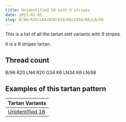 ```yaml
---
title: Unidentified 18 with 9 stripes
date: 2023-02-05
slug: B/96/R20/LN4/R20/G34/K6/LN34/K6/LN/68
---
```

This is a list of all the tartan sett variants with 9 stripes.

It is a 9 stripes tartan.


## Thread count
B/96 R20 LN4 R20 G34 K6 LN34 K6 LN/68

## Examples of this tartan pattern

| Tartan Variants |
|---------------|
| [Unidentified 18](/variants/b/96/r20/ln4/r20/g34/k6/ln34/k6/ln/68-b304080-g008000-k000000-lne0e0e0-rc00000)||
